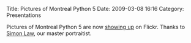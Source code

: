 Title: Pictures of Montreal Python 5
Date: 2009-03-08 16:16
Category: Presentations

Pictures of Montreal Python 5 are now [showing up][] on Flickr. Thanks
to [Simon Law][], our master portraitist.

  [showing up]: http://www.flickr.com/search/?q=montrealpython5&s=int
  [Simon Law]: http://sfllaw.livejournal.com/
